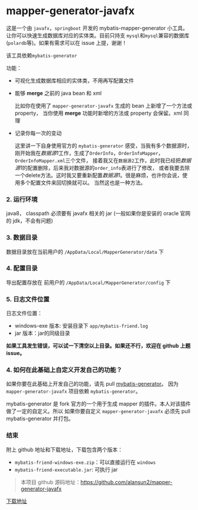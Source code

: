 # mapper-generator-javafx
这是一个由 `javafx`，`springboot` 开发的 mybatis-mapper-generator 小工具。
让你可以快速生成数据库对应的实体类。目前只持支 `mysql`和`mysql`兼容的数据库(`polardb`等)。如果有需求可以在 issue 上提，谢谢！

该工具依赖`mybatis-generator`

功能：
* 可视化生成数据库相应的实体类，不用再写配置文件
* 能够 **merge** 之前的 java bean 和 xml
   
   比如你在使用了 `mapper-generator-javafx` 生成的 bean 上新增了一个方法或 property，
   当你使用 **merge** 功能时新增的方法或 property 会保留。xml 同理
* 记录你每一次的变动

   这里讲一下自身使用官方的 `mybatis-generator` 感受，当我有多个数据源时，
   刚开始我在*数据源1*工作，生成了`OrderInfo`，`OrderInfoMapper`，`OrderInfoMapper.xml`三个文件，
   接着我又在`数据源2`工作，此时我已经把*数据源1*的配置删除，后来我对数据源的`order_info`表进行了修改，
   或者我要去除一个delete方法。这时我又要重新配置*数据源1*。很是麻烦，也许你会说，使用多个配置文件来回切换就可以。
   当然这也是一种方法。
### 2. 运行环境
java8， classpath 必须要有 javafx 相关的 jar (一般如果你是安装的 oracle 官网的 jdk，不会有问题)

### 3. 数据目录
数据目录放在当前用户的 `/AppData/Local/MapperGenerator/data` 下

### 4. 配置目录
导出配置存放在 前用户的 `/AppData/Local/MapperGenerator/config` 下

### 5. 日志文件位置
日志文件位置：
* windows-exe 版本: 安装目录下 `app/mybatis-friend.log`
* jar 版本：jar的同级目录

**如果工具发生错误，可以试一下清空以上目录。如果还不行，欢迎在 github 上题issue。**

### 4. 如何在此基础上自定义开发自己的功能？
如果你要在此基础上开发自己的功能，请先 pull [mybatis-generator](https://github.com/alansun2/generator)。
因为 `mapper-generator-javafx` 项目依赖 `mybatis-generator`。

mybatis-generator 是 fork 官方的一个用于生成 mapper 的插件。本人对该插件做了一定的自定义。所以
如果你要自定义 `mapper-generator-javafx` 必须先 pull mybatis-generator 并打包。

### 结束
附上 github 地址和下载地址，下载包含两个版本：
* `mybatis-friend-windows-exe.zip`：可以直接运行在 `windows`
* `mybatis-friend-executable.jar`: 可执行 jar 

> 本项目 github 源码地址：https://github.com/alansun2/mapper-generator-javafx

[下载地址](https://github.com/alansun2/mapper-generator-javafx/releases)

